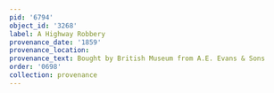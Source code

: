 ```yaml
---
pid: '6794'
object_id: '3268'
label: A Highway Robbery
provenance_date: '1859'
provenance_location:
provenance_text: Bought by British Museum from A.E. Evans & Sons
order: '0698'
collection: provenance
---
```

